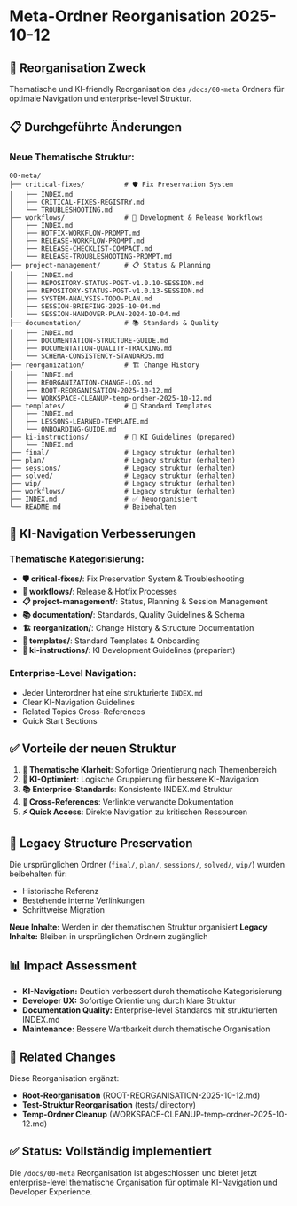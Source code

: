 # Meta-Ordner Reorganisation 2025-10-12

## 🎯 **Reorganisation Zweck**

Thematische und KI-friendly Reorganisation des `/docs/00-meta` Ordners für optimale Navigation und enterprise-level Struktur.

## 📋 **Durchgeführte Änderungen**

### **Neue Thematische Struktur:**

```
00-meta/
├── critical-fixes/          # 🛡️ Fix Preservation System
│   ├── INDEX.md
│   ├── CRITICAL-FIXES-REGISTRY.md
│   └── TROUBLESHOOTING.md
├── workflows/               # 🔄 Development & Release Workflows  
│   ├── INDEX.md
│   ├── HOTFIX-WORKFLOW-PROMPT.md
│   ├── RELEASE-WORKFLOW-PROMPT.md
│   ├── RELEASE-CHECKLIST-COMPACT.md
│   └── RELEASE-TROUBLESHOOTING-PROMPT.md
├── project-management/      # 📋 Status & Planning
│   ├── INDEX.md
│   ├── REPOSITORY-STATUS-POST-v1.0.10-SESSION.md
│   ├── REPOSITORY-STATUS-POST-v1.0.13-SESSION.md
│   ├── SYSTEM-ANALYSIS-TODO-PLAN.md
│   ├── SESSION-BRIEFING-2025-10-04.md
│   └── SESSION-HANDOVER-PLAN-2024-10-04.md
├── documentation/           # 📚 Standards & Quality
│   ├── INDEX.md
│   ├── DOCUMENTATION-STRUCTURE-GUIDE.md
│   ├── DOCUMENTATION-QUALITY-TRACKING.md
│   └── SCHEMA-CONSISTENCY-STANDARDS.md
├── reorganization/          # 🏗️ Change History
│   ├── INDEX.md
│   ├── REORGANIZATION-CHANGE-LOG.md
│   ├── ROOT-REORGANISATION-2025-10-12.md
│   └── WORKSPACE-CLEANUP-temp-ordner-2025-10-12.md
├── templates/               # 📖 Standard Templates
│   ├── INDEX.md
│   ├── LESSONS-LEARNED-TEMPLATE.md
│   └── ONBOARDING-GUIDE.md
├── ki-instructions/         # 🤖 KI Guidelines (prepared)
│   └── INDEX.md
├── final/                   # Legacy struktur (erhalten)
├── plan/                    # Legacy struktur (erhalten)
├── sessions/                # Legacy struktur (erhalten)
├── solved/                  # Legacy struktur (erhalten)
├── wip/                     # Legacy struktur (erhalten)
├── workflows/               # Legacy struktur (erhalten)
├── INDEX.md                 # ✅ Neuorganisiert
└── README.md                # Beibehalten
```

## 🎯 **KI-Navigation Verbesserungen**

### **Thematische Kategorisierung:**
- **🛡️ critical-fixes/**: Fix Preservation System & Troubleshooting
- **🔄 workflows/**: Release & Hotfix Processes
- **📋 project-management/**: Status, Planning & Session Management
- **📚 documentation/**: Standards, Quality Guidelines & Schema
- **🏗️ reorganization/**: Change History & Structure Documentation
- **📖 templates/**: Standard Templates & Onboarding
- **🤖 ki-instructions/**: KI Development Guidelines (prepariert)

### **Enterprise-Level Navigation:**
- Jeder Unterordner hat eine strukturierte `INDEX.md`
- Clear KI-Navigation Guidelines
- Related Topics Cross-References
- Quick Start Sections

## ✅ **Vorteile der neuen Struktur**

1. **🎯 Thematische Klarheit**: Sofortige Orientierung nach Themenbereich
2. **🤖 KI-Optimiert**: Logische Gruppierung für bessere KI-Navigation
3. **📚 Enterprise-Standards**: Konsistente INDEX.md Struktur
4. **🔗 Cross-References**: Verlinkte verwandte Dokumentation
5. **⚡ Quick Access**: Direkte Navigation zu kritischen Ressourcen

## 🔄 **Legacy Structure Preservation**

Die ursprünglichen Ordner (`final/`, `plan/`, `sessions/`, `solved/`, `wip/`) wurden beibehalten für:
- Historische Referenz
- Bestehende interne Verlinkungen
- Schrittweise Migration

**Neue Inhalte:** Werden in der thematischen Struktur organisiert
**Legacy Inhalte:** Bleiben in ursprünglichen Ordnern zugänglich

## 📊 **Impact Assessment**

- **KI-Navigation:** Deutlich verbessert durch thematische Kategorisierung
- **Developer UX:** Sofortige Orientierung durch klare Struktur
- **Documentation Quality:** Enterprise-level Standards mit strukturierten INDEX.md
- **Maintenance:** Bessere Wartbarkeit durch thematische Organisation

## 🔗 **Related Changes**

Diese Reorganisation ergänzt:
- **Root-Reorganisation** (ROOT-REORGANISATION-2025-10-12.md)
- **Test-Struktur Reorganisation** (tests/ directory)
- **Temp-Ordner Cleanup** (WORKSPACE-CLEANUP-temp-ordner-2025-10-12.md)

## ✅ **Status: Vollständig implementiert**

Die `/docs/00-meta` Reorganisation ist abgeschlossen und bietet jetzt enterprise-level thematische Organisation für optimale KI-Navigation und Developer Experience.